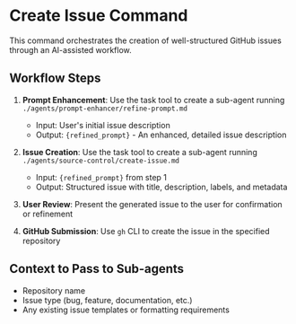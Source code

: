# Create Issue Command

This command orchestrates the creation of well-structured GitHub issues through an AI-assisted workflow.

## Workflow Steps

1. **Prompt Enhancement**: Use the task tool to create a sub-agent running `./agents/prompt-enhancer/refine-prompt.md`

   - Input: User's initial issue description
   - Output: `{refined_prompt}` - An enhanced, detailed issue description

2. **Issue Creation**: Use the task tool to create a sub-agent running `./agents/source-control/create-issue.md`

   - Input: `{refined_prompt}` from step 1
   - Output: Structured issue with title, description, labels, and metadata

3. **User Review**: Present the generated issue to the user for confirmation or refinement

4. **GitHub Submission**: Use `gh` CLI to create the issue in the specified repository

## Context to Pass to Sub-agents

- Repository name
- Issue type (bug, feature, documentation, etc.)
- Any existing issue templates or formatting requirements
